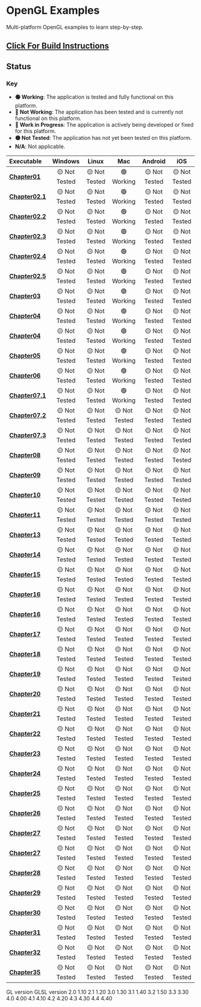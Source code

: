 # OpenGL Examples

Multi-platform OpenGL examples to learn step-by-step.

## [Click For Build Instructions](./BUILD.md)

## Status

### Key

* **🟢 Working**: The application is tested and fully functional on this platform.
* **🔴 Not Working**: The application has been tested and is currently not functional on this platform.
* **🚧 Work in Progress**: The application is actively being developed or fixed for this platform.
* **🟡 Not Tested**: The application has not yet been tested on this platform.
* **N/A**: Not applicable.

| Executable |  Windows | Linux |  Mac | Android | iOS |
| :--- | :---: | :---: | :---: | :---: | :---: |
| **[Chapter01](./chapters/Chapter01-Window/README.md)**                 | 🟡 Not Tested | 🟡 Not Tested | 🟢 Working | 🟡 Not Tested | 🟡 Not Tested |
| **[Chapter02.1](./chapters/Chapter02.1-Point/README.md)**              | 🟡 Not Tested | 🟡 Not Tested | 🟢 Working | 🟡 Not Tested | 🟡 Not Tested |
| **[Chapter02.2](./chapters/Chapter02.2-Triangle/README.md)**           | 🟡 Not Tested | 🟡 Not Tested | 🟢 Working | 🟡 Not Tested | 🟡 Not Tested |
| **[Chapter02.3](./chapters/Chapter02.3-Colors/README.md)**             | 🟡 Not Tested | 🟡 Not Tested | 🟢 Working | 🟡 Not Tested | 🟡 Not Tested |
| **[Chapter02.4](./chapters/Chapter02.4-Square/README.md)**             | 🟡 Not Tested | 🟡 Not Tested | 🟢 Working | 🟡 Not Tested | 🟡 Not Tested |
| **[Chapter02.5](./chapters/Chapter02.5-IndexBuffer/README.md)**        | 🟡 Not Tested | 🟡 Not Tested | 🟢 Working | 🟡 Not Tested | 🟡 Not Tested |
| **[Chapter03](./chapters/Chapter03-Textures/README.md)**               | 🟡 Not Tested | 🟡 Not Tested | 🟢 Working | 🟡 Not Tested | 🟡 Not Tested |
| **[Chapter04](./chapters/Chapter04-Transformations/README.md)**        | 🟡 Not Tested | 🟡 Not Tested | 🟢 Working | 🟡 Not Tested | 🟡 Not Tested |
| **[Chapter04](./chapters/Chapter04-TransformationsCube/README.md)**    | 🟡 Not Tested | 🟡 Not Tested | 🟢 Working | 🟡 Not Tested | 🟡 Not Tested |
| **[Chapter05](./chapters/Chapter05-Camera/README.md)**                 | 🟡 Not Tested | 🟡 Not Tested | 🟢 Working | 🟡 Not Tested | 🟡 Not Tested |
| **[Chapter06](./chapters/Chapter06-FaceCulling/README.md)**            | 🟡 Not Tested | 🟡 Not Tested | 🟢 Working | 🟡 Not Tested | 🟡 Not Tested |
| **[Chapter07.1](./chapters/Chapter07.1-LightingPhong/README.md)**      | 🟡 Not Tested | 🟡 Not Tested | 🟢 Working | 🟡 Not Tested | 🟡 Not Tested |
| **[Chapter07.2](./chapters/Chapter07.2-LightingBlinnPhong/README.md)** | 🟡 Not Tested | 🟡 Not Tested | 🟡 Not Tested | 🟡 Not Tested | 🟡 Not Tested |
| **[Chapter07.3](./chapters/Chapter07.3-Materials/)**          | 🟡 Not Tested | 🟡 Not Tested | 🟡 Not Tested | 🟡 Not Tested | 🟡 Not Tested |
| **[Chapter08](./chapters/Chapter08-LightingMapping/)**        | 🟡 Not Tested | 🟡 Not Tested | 🟡 Not Tested | 🟡 Not Tested | 🟡 Not Tested |
| **[Chapter09](./chapters/Chapter09-LightTypes/)**             | 🟡 Not Tested | 🟡 Not Tested | 🟡 Not Tested | 🟡 Not Tested | 🟡 Not Tested |
| **[Chapter10](./chapters/Chapter10-MultipleLights/)**         | 🟡 Not Tested | 🟡 Not Tested | 🟡 Not Tested | 🟡 Not Tested | 🟡 Not Tested |
| **[Chapter11](./chapters/Chapter11-Skybox/)**                 | 🟡 Not Tested | 🟡 Not Tested | 🟡 Not Tested | 🟡 Not Tested | 🟡 Not Tested |
| **[Chapter13](./chapters/Chapter13-ModelLoading/)**           | 🟡 Not Tested | 🟡 Not Tested | 🟡 Not Tested | 🟡 Not Tested | 🟡 Not Tested |
| **[Chapter14](./chapters/Chapter14-Blending/)**               | 🟡 Not Tested | 🟡 Not Tested | 🟡 Not Tested | 🟡 Not Tested | 🟡 Not Tested |
| **[Chapter15](./chapters/Chapter15-GammaCorrection/)**        | 🟡 Not Tested | 🟡 Not Tested | 🟡 Not Tested | 🟡 Not Tested | 🟡 Not Tested |
| **[Chapter16](./chapters/Chapter16-DepthTesting/)**           | 🟡 Not Tested | 🟡 Not Tested | 🟡 Not Tested | 🟡 Not Tested | 🟡 Not Tested |
| **[Chapter16](./chapters/Chapter16-StencilTesting/)**         | 🟡 Not Tested | 🟡 Not Tested | 🟡 Not Tested | 🟡 Not Tested | 🟡 Not Tested |
| **[Chapter17](./chapters/Chapter17-Framebuffer/)**            | 🟡 Not Tested | 🟡 Not Tested | 🟡 Not Tested | 🟡 Not Tested | 🟡 Not Tested |
| **[Chapter18](./chapters/Chapter18-ShadowMapping/)**          | 🟡 Not Tested | 🟡 Not Tested | 🟡 Not Tested | 🟡 Not Tested | 🟡 Not Tested |
| **[Chapter19](./chapters/Chapter19-OmniDirShadowMapping/)**   | 🟡 Not Tested | 🟡 Not Tested | 🟡 Not Tested | 🟡 Not Tested | 🟡 Not Tested |
| **[Chapter20](./chapters/Chapter20-NormalMapping/)**          | 🟡 Not Tested | 🟡 Not Tested | 🟡 Not Tested | 🟡 Not Tested | 🟡 Not Tested |
| **[Chapter21](./chapters/Chapter21-ParallaxMapping/)**        | 🟡 Not Tested | 🟡 Not Tested | 🟡 Not Tested | 🟡 Not Tested | 🟡 Not Tested |
| **[Chapter22](./chapters/Chapter22-HDR/)**                    | 🟡 Not Tested | 🟡 Not Tested | 🟡 Not Tested | 🟡 Not Tested | 🟡 Not Tested |
| **[Chapter23](./chapters/Chapter23-Bloom/)**                  | 🟡 Not Tested | 🟡 Not Tested | 🟡 Not Tested | 🟡 Not Tested | 🟡 Not Tested |
| **[Chapter24](./chapters/Chapter24-SSAO/)**                   | 🟡 Not Tested | 🟡 Not Tested | 🟡 Not Tested | 🟡 Not Tested | 🟡 Not Tested |
| **[Chapter25](./chapters/Chapter25-PBR/)**                    | 🟡 Not Tested | 🟡 Not Tested | 🟡 Not Tested | 🟡 Not Tested | 🟡 Not Tested |
| **[Chapter26](./chapters/Chapter26-IBL/)**                    | 🟡 Not Tested | 🟡 Not Tested | 🟡 Not Tested | 🟡 Not Tested | 🟡 Not Tested |
| **[Chapter27](./chapters/Chapter27-FrustumCulling/)**         | 🟡 Not Tested | 🟡 Not Tested | 🟡 Not Tested | 🟡 Not Tested | 🟡 Not Tested |
| **[Chapter27](./chapters/Chapter27-Instancing/)**             | 🟡 Not Tested | 🟡 Not Tested | 🟡 Not Tested | 🟡 Not Tested | 🟡 Not Tested |
| **[Chapter28](./chapters/Chapter28-TextRendering/)**          | 🟡 Not Tested | 🟡 Not Tested | 🟡 Not Tested | 🟡 Not Tested | 🟡 Not Tested |
| **[Chapter29](./chapters/Chapter29-Particles/)**              | 🟡 Not Tested | 🟡 Not Tested | 🟡 Not Tested | 🟡 Not Tested | 🟡 Not Tested |
| **[Chapter30](./chapters/Chapter30-PostProcessing/)**         | 🟡 Not Tested | 🟡 Not Tested | 🟡 Not Tested | 🟡 Not Tested | 🟡 Not Tested |
| **[Chapter31](./chapters/Chapter31-HeightMap/)**              | 🟡 Not Tested | 🟡 Not Tested | 🟡 Not Tested | 🟡 Not Tested | 🟡 Not Tested |
| **[Chapter32](./chapters/Chapter32-Tesselation/)**            | 🟡 Not Tested | 🟡 Not Tested | 🟡 Not Tested | 🟡 Not Tested | 🟡 Not Tested |
| **[Chapter35](./chapters/Chapter35-DeferedShading/)**         | 🟡 Not Tested | 🟡 Not Tested | 🟡 Not Tested | 🟡 Not Tested | 🟡 Not Tested |

GL version                     GLSL version
2.0                            1.10
2.1                            1.20
3.0                            1.30
3.1                            1.40
3.2                            1.50
3.3                            3.30
4.0                            4.00
4.1                            4.10
4.2                            4.20
4.3                            4.30
4.4                            4.40
